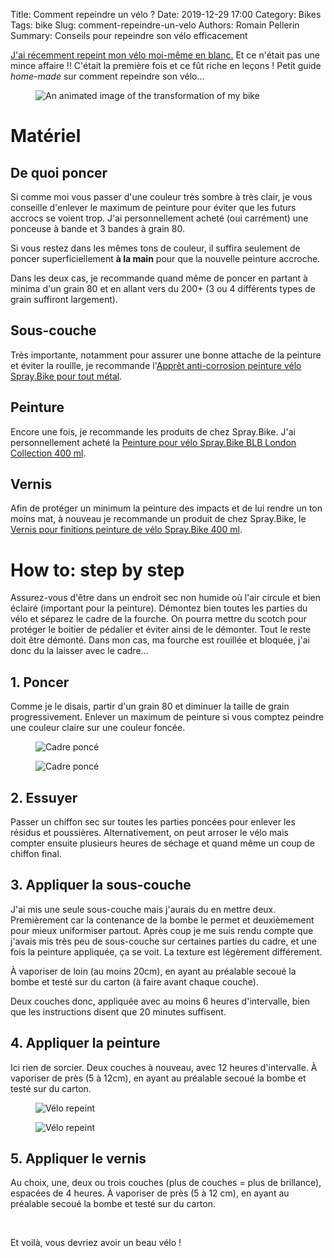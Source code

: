 Title: Comment repeindre un vélo ? 
Date: 2019-12-29 17:00
Category: Bikes
Tags: bike
Slug: comment-repeindre-un-velo
Authors: Romain Pellerin
Summary: Conseils pour repeindre son vélo efficacement

[J'ai récemment repeint mon vélo moi-même en blanc.]({filename}/from-a-second-hand-regular-black-bike-to-a-fully-customized-singlespeed-bike.md) Et ce n'était pas une mince affaire !! C'était la première fois et ce fût riche en leçons ! Petit guide *home-made* sur comment repeindre son vélo...

<figure class="center"><img alt="An animated image of the transformation of my bike" src="{filename}/images/bike.gif" /></figure>

# Matériel

## De quoi poncer

Si comme moi vous passer d'une couleur très sombre à très clair, je vous conseille d'enlever le maximum de peinture pour éviter que les futurs accrocs se voient trop. J'ai personnellement acheté (oui carrément) une ponceuse à bande et 3 bandes à grain 80.

Si vous restez dans les mêmes tons de couleur, il suffira seulement de poncer superficiellement **à la main** pour que la nouvelle peinture accroche.

Dans les deux cas, je recommande quand même de poncer en partant à minima d'un grain 80 et en allant vers du 200+ (3 ou 4 différents types de grain suffiront largement).

## Sous-couche

Très importante, notamment pour assurer une bonne attache de la peinture et éviter la rouille, je recommande l'[Apprêt anti-corrosion peinture vélo Spray.Bike pour tout métal](https://www.lecyclo.com/velo/pieces-detachees/produit-entretien/peinture/appret-anti-corrosion-peinture-velo-spray-bike-pour-tout-metal.html).

## Peinture

Encore une fois, je recommande les produits de chez Spray.Bike. J'ai personnellement acheté la [Peinture pour vélo Spray.Bike BLB London Collection 400 ml](https://www.lecyclo.com/velo/pieces-detachees/produit-entretien/peinture/peinture-pour-velo-spray-bike-blb-london-collection-400-ml.html).

## Vernis

Afin de protéger un minimum la peinture des impacts et de lui rendre un ton moins mat, à nouveau je recommande un produit de chez Spray.Bike, le [Vernis pour finitions peinture de vélo Spray.Bike 400 ml](https://www.lecyclo.com/velo/pieces-detachees/produit-entretien/peinture/vernis-pour-finitions-peinture-de-velo-spray-bike-400-ml.html).

# How to: step by step

Assurez-vous d'être dans un endroit sec non humide où l'air circule et bien éclairé (important pour la peinture). Démontez bien toutes les parties du vélo et séparez le cadre de la fourche. On pourra mettre du scotch pour protéger le boitier de pédalier et éviter ainsi de le démonter. Tout le reste doit être démonté. Dans mon cas, ma fourche est rouillée et bloquée, j'ai donc du la laisser avec le cadre...

## 1. Poncer

Comme je le disais, partir d'un grain 80 et diminuer la taille de grain progressivement. Enlever un maximum de peinture si vous comptez peindre une couleur claire sur une couleur foncée.

<figure class="center"><img alt="Cadre poncé" src="{filename}/images/bike-paint/bike-painting-1.jpg" /></figure>

<figure class="center"><img alt="Cadre poncé" src="{filename}/images/bike-paint/bike-painting-2.jpg" /></figure>

## 2. Essuyer

Passer un chiffon sec sur toutes les parties poncées pour enlever les résidus et poussières. Alternativement, on peut arroser le vélo mais compter ensuite plusieurs heures de séchage et quand même un coup de chiffon final.

## 3. Appliquer la sous-couche

J'ai mis une seule sous-couche mais j'aurais du en mettre deux. Premièrement car la contenance de la bombe le permet et deuxièmement pour mieux uniformiser partout. Après coup je me suis rendu compte que j'avais mis très peu de sous-couche sur certaines parties du cadre, et une fois la peinture appliquée, ça se voit. La texture est légèrement différement.

À vaporiser de loin (au moins 20cm), en ayant au préalable secoué la bombe et testé sur du carton (à faire avant chaque couche).

Deux couches donc, appliquée avec au moins 6 heures d'intervalle, bien que les instructions disent que 20 minutes suffisent.

## 4. Appliquer la peinture

Ici rien de sorcier. Deux couches à nouveau, avec 12 heures d'intervalle. À vaporiser de près (5 à 12cm), en ayant au préalable secoué la bombe et testé sur du carton.

<figure class="center"><img alt="Vélo repeint" src="{filename}/images/bike-paint/bike-painting-3.jpg" /></figure>

<figure class="center"><img alt="Vélo repeint" src="{filename}/images/bike-paint/bike-painting-4.jpg" /></figure>

## 5. Appliquer le vernis

Au choix, une, deux ou trois couches (plus de couches = plus de brillance), espacées de 4 heures. À vaporiser de près (5 à 12 cm), en ayant au préalable secoué la bombe et testé sur du carton.

<br />

Et voilà, vous devriez avoir un beau vélo !
